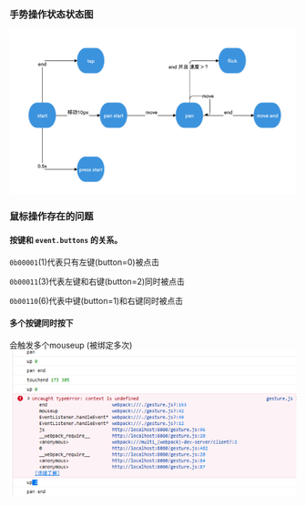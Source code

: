 ### 手势操作状态状态图
![](./static/imgs/手势的基本知识1.png)

### 鼠标操作存在的问题
#### 按键和 `event.buttons` 的关系。
`0b00001`(1)代表只有左键(button=0)被点击

`0b00011`(3)代表左键和右键(button=2)同时被点击

`0b00110`(6)代表中键(button=1)和右键同时被点击

#### 多个按键同时按下
会触发多个mouseup (被绑定多次)
![](./static/imgs/3dbb916859109d1d1be4e008388d29f.png)

